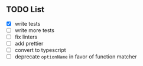 ## TODO List

- [x] write tests
- [ ] write more tests
- [ ] fix linters
- [ ] add prettier
- [ ] convert to typescript
- [ ] deprecate `optionName` in favor of function matcher
